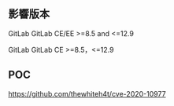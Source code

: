 影響版本
--------

GitLab GitLab CE/EE \>=8.5 and \<=12.9

GitLab GitLab CE \>=8.5，\<=12.9

POC
---

<https://github.com/thewhiteh4t/cve-2020-10977>